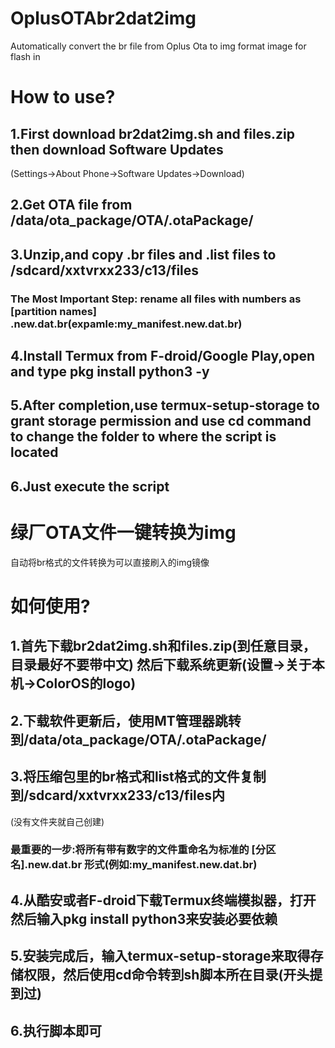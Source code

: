 # OplusOTAbr2dat2img
Automatically convert the br file from Oplus Ota to img format image for flash in
# How to use?
## 1.First download br2dat2img.sh and files.zip then download Software Updates 
(Settings→About Phone→Software Updates→Download)
## 2.Get OTA file from /data/ota_package/OTA/.otaPackage/
## 3.Unzip,and copy .br files and .list files to /sdcard/xxtvrxx233/c13/files
### The Most Important Step: rename all files with numbers as [partition names] .new.dat.br(expamle:my_manifest.new.dat.br)
## 4.Install Termux from F-droid/Google Play,open and type pkg install python3 -y
## 5.After completion,use termux-setup-storage to grant storage permission and use cd command to change the folder to where the script is located
## 6.Just execute the script

# 绿厂OTA文件一键转换为img
自动将br格式的文件转换为可以直接刷入的img镜像

# 如何使用?
## 1.首先下载br2dat2img.sh和files.zip(到任意目录，目录最好不要带中文) 然后下载系统更新(设置→关于本机→ColorOS的logo)
## 2.下载软件更新后，使用MT管理器跳转到/data/ota_package/OTA/.otaPackage/
## 3.将压缩包里的br格式和list格式的文件复制到/sdcard/xxtvrxx233/c13/files内
(没有文件夹就自己创建)
### 最重要的一步:将所有带有数字的文件重命名为标准的 [分区名].new.dat.br 形式(例如:my_manifest.new.dat.br)
## 4.从酷安或者F-droid下载Termux终端模拟器，打开然后输入pkg install python3来安装必要依赖
## 5.安装完成后，输入termux-setup-storage来取得存储权限，然后使用cd命令转到sh脚本所在目录(开头提到过)
## 6.执行脚本即可
